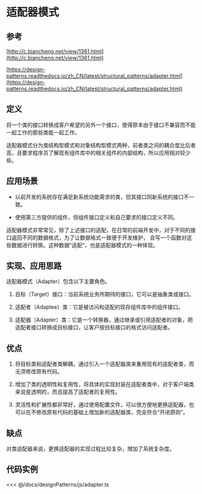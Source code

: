 # 适配器模式

## 参考

[http://c.biancheng.net/view/1361.html](http://c.biancheng.net/view/1361.html)

[https://design-patterns.readthedocs.io/zh_CN/latest/structural_patterns/adapter.html](https://design-patterns.readthedocs.io/zh_CN/latest/structural_patterns/adapter.html)

## 定义

将一个类的接口转换成客户希望的另外一个接口，使得原本由于接口不兼容而不能一起工作的那些类能一起工作。

适配器模式分为类结构型模式和对象结构型模式两种，前者类之间的耦合度比后者高，且要求程序员了解现有组件库中的相关组件的内部结构，所以应用相对较少些。

## 应用场景

- 以前开发的系统存在满足新系统功能需求的类，但其接口同新系统的接口不一致。

- 使用第三方提供的组件，但组件接口定义和自己要求的接口定义不同。

适配器模式非常常见，除了上述接口的适配，在日常的前端开发中，对于不同的接口返回不同的数据格式，为了让数据格式一致便于开发维护，
会写一个函数对这些数据进行转换。这种数据“适配”，也是适配器模式的一种体现。

## 实现、应用思路

适配器模式（Adapter）包含以下主要角色。

1. 目标（Target）接口：当前系统业务所期待的接口，它可以是抽象类或接口。

2. 适配者（Adaptee）类：它是被访问和适配的现存组件库中的组件接口。

3. 适配器（Adapter）类：它是一个转换器，通过继承或引用适配者的对象，把适配者接口转换成目标接口，让客户按目标接口的格式访问适配者。

## 优点

1. 将目标类和适配者类解耦，通过引入一个适配器类来重用现有的适配者类，而无须修改原有代码。

2. 增加了类的透明性和复用性，将具体的实现封装在适配者类中，对于客户端类来说是透明的，而且提高了适配者的复用性。

3. 灵活性和扩展性都非常好，通过使用配置文件，可以很方便地更换适配器，也可以在不修改原有代码的基础上增加新的适配器类，完全符合“开闭原则”。

## 缺点

对类适配器来说，更换适配器的实现过程比较复杂，增加了系统复杂度。

## 代码实例

<<< @/docs/designPatterns/js/adapter.ts

<designPatterns-adapter />

